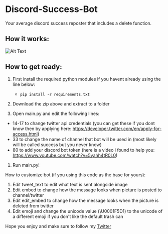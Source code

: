 # Discord-Success-Bot
Your average discord success reposter that includes a delete function.


## How it works:
![Alt Text](https://gyazo.com/7845095a76e24d25d7ae062363b2f625.gif)
  

## How to get ready:
1. First install the required python modules if you havent already using the line below:
    - `pip install -r requirements.txt`
  
1. Download the zip above and extract to a folder
1. Open main.py and edit the following lines:
  - 14-17 to change twitter api credentials (you can get these if you dont know then by applying here: https://developer.twitter.com/en/apply-for-access.html)
  - 33 to change the name of channel that bot will be used in (most likely will be called success but you never know)
  - 80 to add your discord bot token (here is a video i found to help you: https://www.youtube.com/watch?v=5yahh4tR0L0)

1. Run main.py!


How to customize bot (if you using this code as the base for yours):
1. Edit tweet_text to edit what text is sent alongside image
1. Edit embed to change how the message looks when picture is posted to channel/twitter
1. Edit edit_embed to change how the message looks when the picture is deleted from twitter
1. Edit emoji and change the unicode value (\U0001F5D1) to the unicode of a different emoji if you don't like the default trash can

Hope you enjoy and make sure to follow my [Twitter](https://twitter.com/TheCopBuddy)
